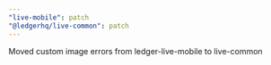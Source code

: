 ```yaml
---
"live-mobile": patch
"@ledgerhq/live-common": patch
---
```


Moved custom image errors from ledger-live-mobile to live-common
